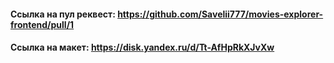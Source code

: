 #### Ссылка на пул реквест: https://github.com/Savelii777/movies-explorer-frontend/pull/1

#### Ссылка на макет: https://disk.yandex.ru/d/Tt-AfHpRkXJvXw
